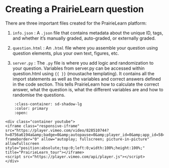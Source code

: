 # Creating a PrairieLearn question

There are three important files created for the PrairieLearn platform:

1. `info.json` : A `.json` file that contains metadata about the unique ID, tags, and whether it’s manually graded, auto-graded, or externally graded.

2. `question.html` : An `.html` file where you assemble your question using question elements, plus your own text, figures, etc.

3. `server.py` : The `.py` file is where you add logic and randomization to your question. Variables from server.py can be accessed within question.html using `{{ }}` (moustache templating). It contains all the import statements as well as the variables and correct answers defined in the code section. This tells PrairieLearn how to calculate the correct answer, what the question is, what the different variables are and how to randomise the questions.

```{dropdown} Structure of PrairieLearn and Creating a Question
    :class-container: sd-shadow-lg
    :color: primary
    :open:

<div class="container youtube">
<iframe class="responsive-iframe" src="https://player.vimeo.com/video/828510744?h=8756a6194a&amp;badge=0&amp;autopause=0&amp;player_id=0&amp;app_id=58479" frameborder="0" allow="autoplay; fullscreen; picture-in-picture" allowfullscreen style="position:absolute;top:0;left:0;width:100%;height:100%;" title="PrairieLearn_tour"></iframe>
<script src="https://player.vimeo.com/api/player.js"></script>
</div>
```